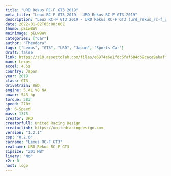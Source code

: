 ```yaml
---
title: "URD Rekus RC-F GT3 2019"
meta_title: "Leux RC-F GT3 2019 - URD Rekus RC-F GT3 2019"
description: "Leux RC-F GT3 2019 - URD Rekus RC-F GT3 (urd_rekus_rc-f_gt3) 2019"
date: 2022-01-02T05:00:00Z
thumb: pELwBWV
mainimage: pELwBWV
categories: ["Car"]
author: "Theodora"
tags: ["Lexus", "GT3", "URD", "Japan", "Sports Car"]
draft: false
link: https://s10.assettolab.com/files/e6974e6e1fdc6faf684db9cace9abaff/URD_Rekus-RC-F-GT3-2019_v1_2_1.zip
manu: Lexus
accel: 4.5s
country: Japan
year: 2019
class: GT3
drivetrain: RWD
engine: 5.4L V8 NA
power: 543 hp
torque: 583
speed: 270+
gb: 6-Speed
mass: 1375
creator: URD
creatorfull: United Racing Design
creatorlink: https://unitedracingdesign.com
version: "1.2.1"
csp: "0.2.6"
carname: "Lexus RC-F GT3"
realname: URD Rekus RC-F GT3
zipsize: "201 MB"
livery: "No"
r2r: 0
host: logo
---
```


